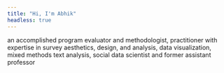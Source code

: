 ```yaml
---
title: "Hi, I'm Abhik"
headless: true
---
```


an accomplished program evaluator and methodologist, practitioner with expertise in survey aesthetics, design, and analysis, data visualization, mixed methods text analysis, social data scientist and former assistant professor

